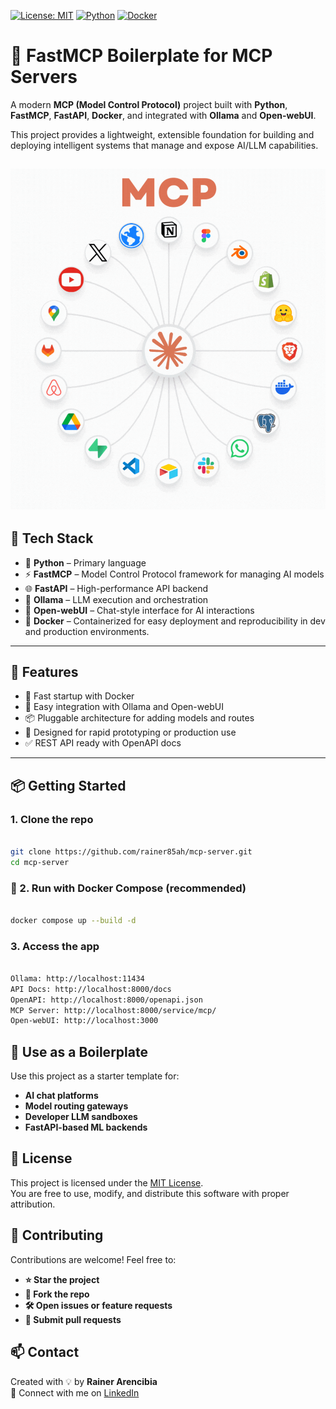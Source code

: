 [![License: MIT](https://img.shields.io/badge/License-MIT-yellow.svg)](LICENSE)
[![Python](https://img.shields.io/badge/Python-3.12%2B-blue.svg)](https://www.python.org/)
[![Docker](https://img.shields.io/badge/Docker-Ready-blue)](https://www.docker.com/)


# 🚀 FastMCP Boilerplate for MCP Servers

A modern **MCP (Model Control Protocol)** project built with **Python**, **FastMCP**, **FastAPI**, **Docker**, and integrated with **Ollama** and **Open-webUI**.

This project provides a lightweight, extensible foundation for building and deploying intelligent systems that manage and expose AI/LLM capabilities.

![Model Control Protocol (MCP)](utils/MCP.gif)
---

## 🔧 Tech Stack

- 🐍 **Python** – Primary language
- ⚡ **FastMCP** – Model Control Protocol framework for managing AI models
- 🌐 **FastAPI** – High-performance API backend
- 🧠 **Ollama** – LLM execution and orchestration
- 🧩 **Open-webUI** – Chat-style interface for AI interactions
- 🐳 **Docker** – Containerized for easy deployment and reproducibility in dev and production environments.

---

## 🧱 Features

- 🚀 Fast startup with Docker
- 🔌 Easy integration with Ollama and Open-webUI
- 📦 Pluggable architecture for adding models and routes
- 🎯 Designed for rapid prototyping or production use
- ✅ REST API ready with OpenAPI docs

---

## 📦 Getting Started

### 1. Clone the repo

```bash

git clone https://github.com/rainer85ah/mcp-server.git
cd mcp-server
```

### 🐳 2. Run with Docker Compose (recommended)

```bash

docker compose up --build -d
```

### 3. Access the app

```bash

Ollama: http://localhost:11434
API Docs: http://localhost:8000/docs
OpenAPI: http://localhost:8000/openapi.json
MCP Server: http://localhost:8000/service/mcp/
Open-webUI: http://localhost:3000
```

## 🌱 Use as a Boilerplate

Use this project as a starter template for:

- **AI chat platforms**
- **Model routing gateways**
- **Developer LLM sandboxes**
- **FastAPI-based ML backends**   


## 📜 License


This project is licensed under the [MIT License](https://opensource.org/license/mit).  
You are free to use, modify, and distribute this software with proper attribution.


## 🤝 Contributing

Contributions are welcome! Feel free to:

- **⭐ Star the project**
- **🍴 Fork the repo**
- **🛠️ Open issues or feature requests**
- **🔁 Submit pull requests**    


## 📫 Contact

Created with 💡 by **Rainer Arencibia**  
🔗 Connect with me on [LinkedIn](https://www.linkedin.com/in/rainer-arencibia)
